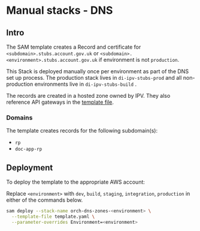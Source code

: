 # Manual stacks - DNS
## Intro

The SAM template creates a Record and certificate for `<subdomain>.stubs.account.gov.uk`
or `<subdomain>.<environment>.stubs.account.gov.uk` if environment is not `production`.

This Stack is deployed manually once per environment
as part of the DNS set up process. The production stack lives in `di-ipv-stubs-prod`
and all non-production environments live in `di-ipv-stubs-build` .

The records are created in a hosted zone owned by IPV. They also reference API gateways in the
[template file](../../../template.yaml). 

### Domains

The template creates records for the following subdomain(s):

- `rp`
- `doc-app-rp`

## Deployment

To deploy the template to the appropriate AWS account:

Replace `<environment>` with `dev`, `build`, `staging`, `integration`, `production` in either of the commands below.

```bash
sam deploy --stack-name orch-dns-zones-<environment> \
  --template-file template.yaml \
  --parameter-overrides Environment=<environment>
```